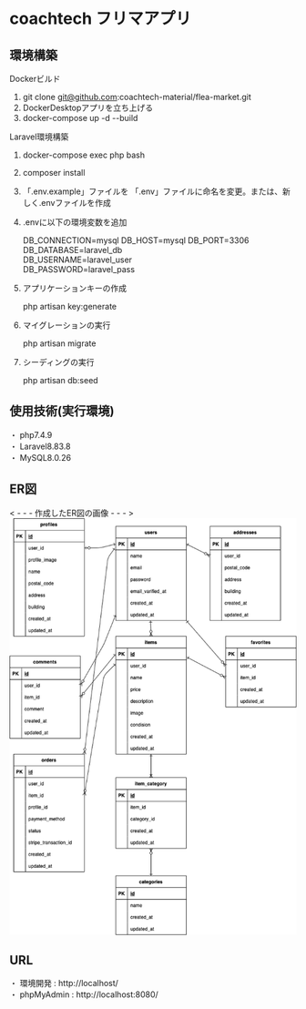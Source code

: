 #   coachtech フリマアプリ

## 環境構築
Dockerビルド  

1. git clone git@github.com:coachtech-material/flea-market.git  
2. DockerDesktopアプリを立ち上げる
3. docker-compose up -d --build

Laravel環境構築 

1. docker-compose exec php bash
2. composer install
3. 「.env.example」ファイルを 「.env」ファイルに命名を変更。または、新しく.envファイルを作成
4. .envに以下の環境変数を追加
  
   DB_CONNECTION=mysql
   DB_HOST=mysql
   DB_PORT=3306  
   DB_DATABASE=laravel_db  
   DB_USERNAME=laravel_user  
   DB_PASSWORD=laravel_pass

5. アプリケーションキーの作成

   php artisan key:generate

6. マイグレーションの実行
   
   php artisan migrate

7. シーディングの実行
   
   php artisan db:seed
   
   

## 使用技術(実行環境)
・ php7.4.9  
・ Laravel8.83.8   
・ MySQL8.0.26  
## ER図
< - - - 作成したER図の画像 - - - >  
![ER図](.png)


## URL
・ 環境開発 : http://localhost/  
・ phpMyAdmin : http://localhost:8080/
